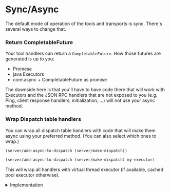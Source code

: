 # Sync/Async

The default mode of operation of the tools and transports is sync. There's several ways to change that.

### Return CompletableFuture

Your tool handlers can return a `CompletableFuture`. How those futures are generated is up to you:

- Promesa
- java Executors
- core.async + CompletableFuture as promise

The downside here is that you'll have to have code there that will work with Executors and 
the JSON RPC handlers that are not exposed to you (e.g. Ping, client response handlers, initialization, ...)
will not use your async method.

### Wrap Dispatch table handlers

You can wrap all dispatch table handlers with code that will make them async using your preferred method. (You can also select which ones to wrap.)

```clojure
(server/add-async-to-dispatch (server/make-dispatch))

(server/add-async-to-dispatch (server/make-dispatch) my-executor)
```

This will wrap all handlers with virtual thread executor (if available, cached pool executor otherwise).

<details>
<summary>Implementation</summary>
Uses `(rpc/with-middleware dispatch [[rpc/wrap-executor executor]])` to wrap all dispatch handlers.
</details>
